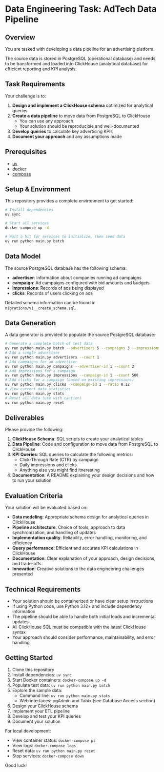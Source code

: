 # Data Engineering Task: AdTech Data Pipeline

## Overview

You are tasked with developing a data pipeline for an advertising platform. 

The source data is stored in PostgreSQL (operational database) and needs to be transformed and loaded into ClickHouse (analytical database) for efficient reporting and KPI analysis.

## Task Requirements

Your challenge is to:

1. **Design and implement a ClickHouse schema** optimized for analytical queries
2. **Create a data pipeline** to move data from PostgreSQL to ClickHouse
   - You can use any approach.
   - Your solution should be reproducible and well-documented
3. **Develop queries** to calculate key advertising KPIs
4. **Document your approach** and any assumptions made

## Prerequisites

* [uv](https://docs.astral.sh/uv/getting-started/installation/)
* [docker](https://docs.docker.com/engine/install/)
* [compose](https://docs.docker.com/compose/install/)

## Setup & Environment

This repository provides a complete environment to get started:

```bash
# Install dependencies
uv sync

# Start all services
docker-compose up -d

# Wait a bit for services to initialize, then seed data
uv run python main.py batch
```

## Data Model

The source PostgreSQL database has the following schema:

- **advertiser**: Information about companies running ad campaigns
- **campaign**: Ad campaigns configured with bid amounts and budgets  
- **impressions**: Records of ads being displayed
- **clicks**: Records of users clicking on ads

Detailed schema information can be found in `migrations/V1__create_schema.sql`.

## Data Generation

A data generator is provided to populate the source PostgreSQL database:

```bash
# Generate a complete batch of test data
uv run python main.py batch --advertisers 5 --campaigns 3 --impressions 1000 --ctr 0.08
# Add a single advertiser
uv run python main.py advertisers --count 1
# Add campaigns for an advertiser
uv run python main.py campaigns --advertiser-id 1 --count 2
# Add impressions for a campaign
uv run python main.py impressions --campaign-id 1 --count 500
# Add clicks for a campaign (based on existing impressions)
uv run python main.py clicks --campaign-id 1 --ratio 0.12
# View current data statistics
uv run python main.py stats
# Reset all data (use with caution)
uv run python main.py reset
```

## Deliverables

Please provide the following:

1. **ClickHouse Schema**: SQL scripts to create your analytical tables
2. **Data Pipeline**: Code and configuration to move data from PostgreSQL to ClickHouse
3. **KPI Queries**: SQL queries to calculate the following metrics:
   - Click-Through Rate (CTR) by campaign
   - Daily impressions and clicks
   - Anything else you might find itneresting
4. **Documentation**: A README explaining your design decisions and how to run your solution

## Evaluation Criteria

Your solution will be evaluated based on:

- **Data modeling**: Appropriate schema design for analytical queries in ClickHouse
- **Pipeline architecture**: Choice of tools, approach to data synchronization, and handling of updates
- **Implementation quality**: Reliability, error handling, monitoring, and efficiency
- **Query performance**: Efficient and accurate KPI calculations in ClickHouse
- **Documentation**: Clear explanation of your approach, design decisions, and trade-offs
- **Innovation**: Creative solutions to the data engineering challenges presented

## Technical Requirements

- Your solution should be containerized or have clear setup instructions
- If using Python code, use Python 3.12+ and include dependency information
- The pipeline should be able to handle both initial loads and incremental updates
- All ClickHouse SQL must be compatible with the latest ClickHouse syntax
- Your approach should consider performance, maintainability, and error handling

## Getting Started

1. Clone this repository
2. Install dependencies: `uv sync`
3. Start Docker containers: `docker-compose up -d`
4. Populate test data: `uv run python main.py batch`
5. Explore the sample data:
   - Command line: `uv run python main.py stats`
   - Web interfaces: pgAdmin and Tabix (see Database Access section)
6. Design your ClickHouse schema
7. Implement your ETL pipeline
8. Develop and test your KPI queries
9. Document your solution

For local development:
- View container status: `docker-compose ps`
- View logs: `docker-compose logs`
- Reset data: `uv run python main.py reset`
- Stop services: `docker-compose down`

Good luck!